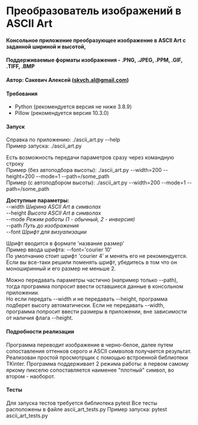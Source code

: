 # Преобразователь изображений в ASCII Art

#### Консольное приложение преобразующее изображение в ASCII Art c заданной шириной и высотой, 
#### Поддерживаемые форматы изображения -  .PNG, .JPEG, .PPM, .GIF, .TIFF, .BMP
#### Автор: Сакевич Алексей (skvch.al@gmail.com)

#### Требования
- Python (рекомендуется версия не ниже 3.8.9)
- Pillow (рекомендуется версия 10.3.0)

#### Запуск
Справка по приложению: ./ascii_art.py --help  
Пример запуска: ./ascii_art.py  

Есть возможность передачи параметров сразу через командную строку  
Пример (без автоподбора высоты): ./ascii_art.py --width=200 --height=200 --mode=1 --path=/some_path  
Пример (с автоподбором высоты): ./ascii_art.py --width=200 --mode=1 --path=/some_path  

__Доступные параметры:__   
--width _Ширина ASCII Art в символах_  
--height _Высота ASCII Art в символах_  
--mode _Режим работы (1 - обычный, 2 - инверсия)_    
--path _Путь до изображения_  
--font _Шрифт для визуализации_  

Шрифт вводится в формате 'название размер'  
Пример ввода шрифта: --font='courier 10'   
По умолчанию стоит шрифт 'courier 4' и менять его не рекомендуется.  
Если вы все-таки решили поменять шрифт, убедитесь в том что он моноширинный и его размер не меньше 2.  

Можно передавать параметры частично (например только --path), тогда программа попросит ввести оставшиеся данные в консольном приложении.  
Но если передать --width и не передавать --height, программа подберет высоту автоматически.
Если не передавать --width, программа попросит ввести размеры в приложении, вне зависимости от наличия флага --height.

#### Подробности реализации
Программа переводит изображение в черно-белое, далее путем сопоставления оттенков серого и ASCII символов получается результат.
Реализован простой просмотрщик с помощью встроенной библиотеки TKinter.
Программа поддерживает 2 режима работы: в первом самому яркому пикселю сопоставляется наименее "плотный" cимвол, во втором - наоборот.

#### Тесты
Для запуска тестов требуется библиотека pytest
Все тесты расположены в файле ascii_art_tests.py
Пример запуска: pytest ascii_art_tests.py